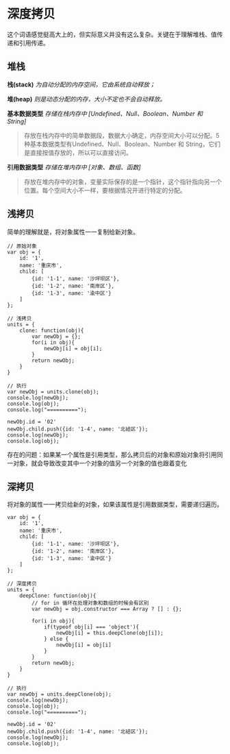 
# 深度拷贝

这个词语感觉挺高大上的，但实际意义并没有这么复杂。关键在于理解堆栈、值传递和引用传递。

## 堆栈

**栈(stack)** *为自动分配的内存空间，它由系统自动释放；*

**堆(heap)** *则是动态分配的内存，大小不定也不会自动释放。*

**基本数据类型** *存储在栈内存中 [Undefined、Null、Boolean、Number 和 String]*

> 存放在栈内存中的简单数据段，数据大小确定，内存空间大小可以分配。5种基本数据类型有Undefined、Null、Boolean、Number 和 String，它们是直接按值存放的，所以可以直接访问。

**引用数据类型** *存储在堆内存中 [对象、数组、函数]*

> 存放在堆内存中的对象，变量实际保存的是一个指针，这个指针指向另一个位置。每个空间大小不一样，要根据情况开进行特定的分配。


## 浅拷贝

简单的理解就是，将对象属性一一复制给新对象。

```
// 原始对象
var obj = {
	id: '1',
	name: '重庆市',
	child: [
		{id: '1-1', name: '沙坪坝区'},
		{id: '1-2', name: '南岸区'},
		{id: '1-3', name: '渝中区'}
	]
};

// 浅拷贝
units = {
	clone: function(obj){
		var newObj = {};
		for(i in obj){
			newObj[i] = obj[i];
		}
		return newObj;
	}
}

// 执行
var newObj = units.clone(obj);
console.log(newObj);
console.log(obj);
console.log("==========");

newObj.id = '02'
newObj.child.push({id: '1-4', name: '北碚区'});
console.log(newObj);
console.log(obj);
```

存在的问题：如果某一个属性是引用类型，那么拷贝后的对象和原始对象将引用同一对象，就会导致改变其中一个对象的值另一个对象的值也跟着变化


## 深拷贝

将对象的属性一一拷贝给新的对象，如果该属性是引用数据类型，需要递归遍历。

```
var obj = {
	id: '1',
	name: '重庆市',
	child: [
		{id: '1-1', name: '沙坪坝区'},
		{id: '1-2', name: '南岸区'},
		{id: '1-3', name: '渝中区'}
	]
};

// 深度拷贝
units = {
	deepClone: function(obj){
		// for in 循环在处理对象和数组的时候会有区别
		var newObj = obj.constructor === Array ? [] : {};

		for(i in obj){
			if(typeof obj[i] === 'object'){
				newObj[i] = this.deepClone(obj[i]);
			} else {
				newObj[i] = obj[i]
			}
		}
		return newObj;
	}
}

// 执行
var newObj = units.deepClone(obj);
console.log(newObj);
console.log(obj);
console.log("==========");

newObj.id = '02'
newObj.child.push({id: '1-4', name: '北碚区'});
console.log(newObj);
console.log(obj);
```





